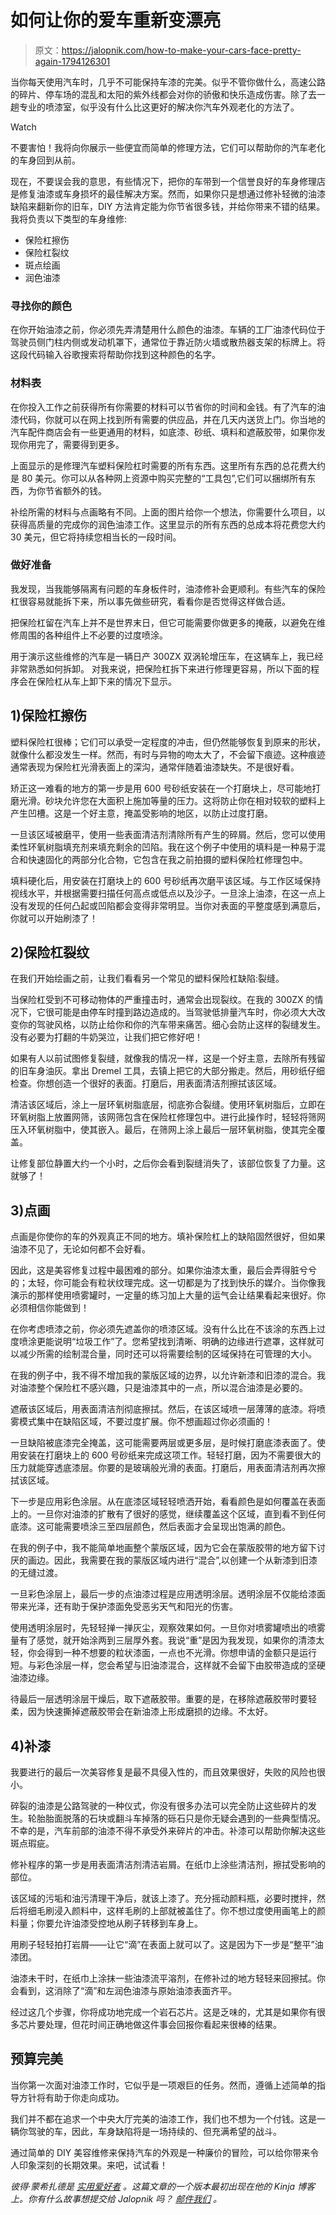 # 如何让你的爱车重新变漂亮

> 原文：<https://jalopnik.com/how-to-make-your-cars-face-pretty-again-1794126301>

当你每天使用汽车时，几乎不可能保持车漆的完美。似乎不管你做什么，高速公路的碎片、停车场的混乱和太阳的紫外线都会对你的骄傲和快乐造成伤害。除了去一趟专业的喷漆室，似乎没有什么比这更好的解决你汽车外观老化的方法了。

Watch

不要害怕！我将向你展示一些便宜而简单的修理方法，它们可以帮助你的汽车老化的车身回到从前。

现在，不要误会我的意思，有些情况下，把你的车带到一个信誉良好的车身修理店是修复油漆或车身损坏的最佳解决方案。然而，如果你只是想通过修补轻微的油漆缺陷来翻新你的旧车，DIY 方法肯定能为你节省很多钱，并给你带来不错的结果。我将负责以下类型的车身维修:

*   保险杠擦伤
*   保险杠裂纹
*   斑点绘画
*   润色油漆

### 寻找你的颜色

在你开始油漆之前，你必须先弄清楚用什么颜色的油漆。车辆的工厂油漆代码位于驾驶员侧门柱内侧或发动机罩下，通常位于靠近防火墙或散热器支架的标牌上。将这段代码输入谷歌搜索将帮助你找到这种颜色的名字。

### 材料表

在你投入工作之前获得所有你需要的材料可以节省你的时间和金钱。有了汽车的油漆代码，你就可以在网上找到所有需要的供应品，并在几天内送货上门。你当地的汽车配件商店会有一些更通用的材料，如底漆、砂纸、填料和遮蔽胶带，如果你发现你用完了，需要得到更多。

上面显示的是修理汽车塑料保险杠时需要的所有东西。这里所有东西的总花费大约是 80 美元。你可以从各种网上资源中购买完整的“工具包”,它们可以捆绑所有东西，为你节省额外的钱。

补绘所需的材料与点画略有不同。上面的图片给你一个想法，你需要什么项目，以获得高质量的完成你的润色油漆工作。这里显示的所有东西的总成本将花费您大约 30 美元，但它将持续您相当长的一段时间。

### 做好准备

我发现，当我能够隔离有问题的车身板件时，油漆修补会更顺利。有些汽车的保险杠很容易就能拆下来，所以事先做些研究，看看你是否觉得这样做合适。

把保险杠留在汽车上并不是世界末日，但它可能需要你做更多的掩蔽，以避免在维修周围的各种组件上不必要的过度喷涂。

用于演示这些维修的汽车是一辆日产 300ZX 双涡轮增压车，在这辆车上，我已经非常熟悉如何拆卸。 对我来说，把保险杠拆下来进行修理更容易，所以下面的程序会在保险杠从车上卸下来的情况下显示。

## 1)保险杠擦伤

塑料保险杠很棒；它们可以承受一定程度的冲击，但仍然能够恢复到原来的形状，就像什么都没发生一样。然而，有时与异物的吻太大了，不会留下痕迹。这种痕迹通常表现为保险杠光滑表面上的深沟，通常伴随着油漆缺失。不是很好看。

矫正这一难看的地方的第一步是用 600 号砂纸安装在一个打磨块上，尽可能地打磨光滑。砂块允许您在大面积上施加等量的压力。这将防止你在相对较软的塑料上产生凹槽。这是一个好主意，掩盖受影响的地区，以防止过度打磨。

一旦该区域被磨平，使用一些表面清洁剂清除所有产生的碎屑。然后，您可以使用柔性环氧树脂填充剂来填充剩余的凹陷。我在这个例子中使用的填料是一种易于混合和快速固化的两部分化合物，它包含在我之前拍摄的塑料保险杠修理包中。

填料硬化后，用安装在打磨块上的 600 号砂纸再次磨平该区域。与工作区域保持视线水平，并根据需要扫描任何高点或低点以及沙子。一旦涂上油漆，在这一点上没有发现的任何凸起或凹陷都会变得非常明显。当你对表面的平整度感到满意后，你就可以开始刷漆了！

## 2)保险杠裂纹

在我们开始绘画之前，让我们看看另一个常见的塑料保险杠缺陷:裂缝。

当保险杠受到不可移动物体的严重撞击时，通常会出现裂纹。在我的 300ZX 的情况下，它很可能是由停车时撞到路边造成的。当驾驶低排量汽车时，你必须大大改变你的驾驶风格，以防止给你和你的汽车带来痛苦。细心会防止这样的裂缝发生。没有必要为打翻的牛奶哭泣，让我们把它修好吧！

如果有人以前试图修复裂缝，就像我的情况一样，这是一个好主意，去除所有残留的旧车身油灰。拿出 Dremel 工具，去镇上把它的大部分搬走。然后，用砂纸仔细检查。你想创造一个很好的表面。打磨后，用表面清洁剂擦拭该区域。

清洁该区域后，涂上一层环氧树脂底层，彻底弥合裂缝。使用环氧树脂后，立即在环氧树脂上放置网筛，该网筛包含在保险杠修理包中。进行此操作时，轻轻将筛网压入环氧树脂中，使其嵌入。最后，在筛网上涂上最后一层环氧树脂，使其完全覆盖。

让修复部位静置大约一个小时，之后你会看到裂缝消失了，该部位恢复了力量。这就够了！

## 3)点画

点画是你使你的车的外观真正不同的地方。填补保险杠上的缺陷固然很好，但如果油漆不见了，无论如何都不会好看。

因此，这是美容修复过程中最困难的部分。如果你油漆太重，最后会弄得脏兮兮的；太轻，你可能会有粒状纹理完成。这一切都是为了找到快乐的媒介。当你像我演示的那样使用喷雾罐时，一定量的练习加上大量的运气会让结果看起来很好。你必须相信你能做到！

在你考虑喷漆之前，你必须先遮盖你的喷漆区域。没有什么比在不该涂的东西上过度喷涂更能说明“垃圾工作”了。您希望找到清晰、明确的边缘进行遮罩，这样就可以减少所需的绘制混合量，同时还可以将需要绘制的区域保持在可管理的大小。

在我的例子中，我不得不增加我的蒙版区域的边界，以允许新漆和旧漆的混合。我对油漆整个保险杠不感兴趣，只是油漆其中的一点，所以混合油漆是必要的。

遮蔽该区域后，用表面清洁剂彻底擦拭。然后，在该区域喷一层薄薄的底漆。将喷雾模式集中在缺陷区域，不要过度扩展。你不想画超过你必须画的！

一旦缺陷被底漆完全掩盖，这可能需要两层或更多层，是时候打磨底漆表面了。使用安装在打磨块上的 600 号砂纸来完成这项工作。轻轻打磨，因为不需要很大的压力就能穿透底漆层。你要的是玻璃般光滑的表面。打磨后，用表面清洁剂再次擦拭该区域。

下一步是应用彩色涂层。从在底漆区域轻轻喷洒开始，看看颜色是如何覆盖在表面上的。一旦你对油漆的扩散有了很好的感觉，继续覆盖这个区域，直到看不到任何底漆。这可能需要喷涂三至四层颜色，然后表面才会呈现出饱满的颜色。

在我的例子中，我不能简单地画整个蒙版区域，因为它会在蒙版胶带的地方留下讨厌的画边。因此，我需要在我的蒙版区域内进行“混合”,以创建一个从新漆到旧漆的无缝过渡。

一旦彩色涂层上，最后一步的点油漆过程是应用透明涂层。透明涂层不仅能给漆面带来光泽，还有助于保护漆面免受恶劣天气和阳光的伤害。

使用透明涂层时，先轻轻掸一掸灰尘，观察效果如何。一旦你对喷雾罐喷出的喷雾量有了感觉，就开始涂两到三层厚外套。我说“重”是因为我发现，如果你的清漆太轻，你会得到一种不想要的粒状漆面，一点也不光滑。你想申请的金额只是运行短。与彩色涂层一样，您会希望与旧油漆混合，这样就不会留下由胶带造成的坚硬油漆边缘。

待最后一层透明涂层干燥后，取下遮蔽胶带。重要的是，在移除遮蔽胶带时要轻柔，因为快速撕掉遮蔽胶带会在新油漆上形成磨损的边缘。不太好。

## 4)补漆

我要进行的最后一次美容修复是最不具侵入性的，而且效果很好，失败的风险也很小。

碎裂的油漆是公路驾驶的一种仪式，你没有很多办法可以完全防止这些碎片的发生。轮胎胎面脱落的石块或翻斗车掉落的砾石只是你无疑会遇到的一些典型情况。不幸的是，汽车前部的油漆不得不承受外来碎片的冲击。补漆可以帮助你解决这些斑点瑕疵。

修补程序的第一步是用表面清洁剂清洁岩屑。在纸巾上涂些清洁剂，擦拭受影响的部位。

该区域的污垢和油污清理干净后，就该上漆了。充分摇动颜料瓶，必要时搅拌，然后将细毛刷浸入颜料中，这样毛刷的上部就被盖住了。你不想过度使用画笔上的颜料量；你要允许油漆受控地从刷子转移到车身上。

用刷子轻轻拍打岩屑——让它“滴”在表面上就可以了。这是因为下一步是“整平”油漆团。

油漆未干时，在纸巾上涂抹一些油漆流平溶剂，在修补过的地方轻轻来回擦拭。你会看到，这消除了“滴”和左润色油漆与原始油漆表面齐平。

经过这几个步骤，你将成功地完成一个岩石芯片。这是乏味的，尤其是如果你有很多芯片要处理，但花时间正确地做这件事会回报你看起来很棒的结果。

## 预算完美

当你第一次面对油漆工作时，它似乎是一项艰巨的任务。然而，遵循上述简单的指导方针将有助于你走向成功。

我们并不都在追求一个中央大厅完美的油漆工作，我们也不想为一个付钱。这是一辆你驾驶的车，因此，车身缺陷将是一场持续的、但充满希望的战斗。

通过简单的 DIY 美容维修来保持汽车的外观是一种廉价的冒险，可以给你带来令人印象深刻的长期效果。来吧，试试看！

*彼得·蒙希扎德是* [*实用爱好者*](http://practicalenthusiast.kinja.com/nissan-300zx-twin-turbo-the-actual-cost-of-buying-an-o-1793065851) *。这篇文章的一个版本最初出现在他的 Kinja 博客上。你有什么故事想提交给 Jalopnik 吗？* [*邮件我们*](mailto:tips@jalopnik.com) *。*
